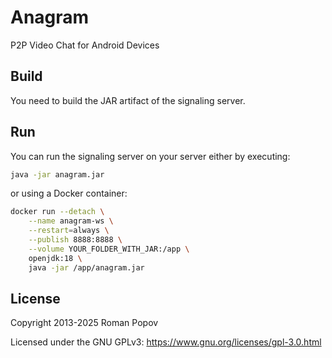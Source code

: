 # Anagram
P2P Video Chat for Android Devices

## Build
You need to build the JAR artifact of the signaling server.

## Run
You can run the signaling server on your server either by executing:
```bash
java -jar anagram.jar
```
or using a Docker container:
```bash
docker run --detach \
	--name anagram-ws \
	--restart=always \
	--publish 8888:8888 \
	--volume YOUR_FOLDER_WITH_JAR:/app \
	openjdk:18 \
	java -jar /app/anagram.jar
```

## License

Copyright 2013-2025 Roman Popov

Licensed under the GNU GPLv3: https://www.gnu.org/licenses/gpl-3.0.html
